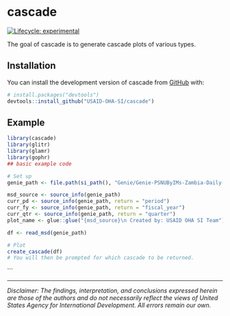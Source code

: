 
<!-- README.md is generated from README.Rmd. Please edit that file -->

# cascade

<!-- badges: start -->

[![Lifecycle:
experimental](https://img.shields.io/badge/lifecycle-experimental-orange.svg)](https://lifecycle.r-lib.org/articles/stages.html#experimental)
<!-- badges: end -->

The goal of cascade is to generate cascade plots of various types.

## Installation

You can install the development version of cascade from
[GitHub](https://github.com/cascade) with:

``` r
# install.packages("devtools")
devtools::install_github("USAID-OHA-SI/cascade")
```

## Example

``` r
library(cascade)
library(glitr)
library(glamr)
library(gophr)
## basic example code

# Set up
genie_path <- file.path(si_path(), "Genie/Genie-PSNUByIMs-Zambia-Daily-2022-05-16.zip")

msd_source <- source_info(genie_path)
curr_pd <- source_info(genie_path, return = "period")
curr_fy <- source_info(genie_path, return = "fiscal_year")
curr_qtr <- source_info(genie_path, return = "quarter")
plot_name <- glue::glue("{msd_source}\n Created by: USAID OHA SI Team")

df <- read_msd(genie_path)

# Plot
create_cascade(df)
# You will then be prompted for which cascade to be returned.
```

\`\`\`

------------------------------------------------------------------------

*Disclaimer: The findings, interpretation, and conclusions expressed
herein are those of the authors and do not necessarily reflect the views
of United States Agency for International Development. All errors remain
our own.*

